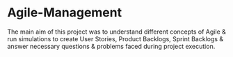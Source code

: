 # Agile-Management

The main aim of this project was to understand different concepts of Agile & run simulations to create User Stories, 
Product Backlogs, Sprint Backlogs & answer necessary questions & problems faced during project execution. 
